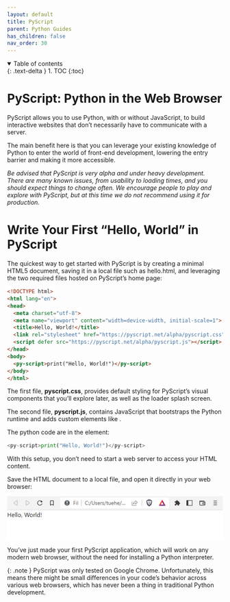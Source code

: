 ```yaml
---
layout: default
title: PyScript
parent: Python Guides
has_children: false
nav_order: 30
---
```


<details open markdown="block">
  <summary>
    Table of contents
  </summary>
  {: .text-delta }
1. TOC
{:toc}
</details>

# PyScript: Python in the Web Browser
PyScript allows you to use Python, with or without JavaScript, to build interactive websites that don’t necessarily have to communicate with a server. 

The main benefit here is that you can leverage your existing knowledge of Python to enter the world of front-end development, lowering the entry barrier and making it more accessible. 

*Be advised that PyScript is very alpha and under heavy development. There are many known issues, from usability to loading times, and you should expect things to change often. We encourage people to play and explore with PyScript, but at this time we do not recommend using it for production.*

# Write Your First “Hello, World” in PyScript
The quickest way to get started with PyScript is by creating a minimal HTML5 document, saving it in a local file such as hello.html, and leveraging the two required files hosted on PyScript’s home page:

```html
<!DOCTYPE html>
<html lang="en">
<head>
  <meta charset="utf-8">
  <meta name="viewport" content="width=device-width, initial-scale=1">
  <title>Hello, World!</title>
  <link rel="stylesheet" href="https://pyscript.net/alpha/pyscript.css" />
  <script defer src="https://pyscript.net/alpha/pyscript.js"></script>
</head>
<body>
  <py-script>print("Hello, World!")</py-script>
</body>
</html>
```

The first file, **pyscript.css**, provides default styling for PyScript’s visual components that you’ll explore later, as well as the loader splash screen. 

The second file, **pyscript.js**, contains JavaScript that bootstraps the Python runtime and adds custom elements like <py-script>.

The python code are in the <py-script> element:

```python
<py-script>print("Hello, World!")</py-script>
```

With this setup, you don’t need to start a web server to access your HTML content. 

Save the HTML document to a local file, and open it directly in your web browser:

![](./_image/web.jpg)

You’ve just made your first PyScript application, which will work on any modern web browser, without the need for installing a Python interpreter.

{: .note }
PyScript was only tested on Google Chrome. Unfortunately, this means there might be small differences in your code’s behavior across various web browsers, which has never been a thing in traditional Python development.

